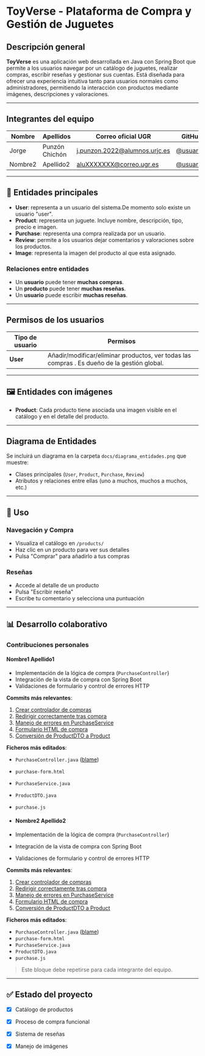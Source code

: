 # ToyVerse - Plataforma de Compra y Gestión de Juguetes

## Descripción general

**ToyVerse** es una aplicación web desarrollada en Java con Spring Boot que permite a los usuarios navegar por un catálogo de juguetes, realizar compras, escribir reseñas y gestionar sus cuentas. Está diseñada para ofrecer una experiencia intuitiva tanto para usuarios normales como administradores, permitiendo la interacción con productos mediante imágenes, descripciones y valoraciones.

---

## Integrantes del equipo

| Nombre           | Apellidos        | Correo oficial UGR                | GitHub                |
|------------------|------------------|-----------------------------------|------------------------|
| Jorge            | Punzón Chichón   | j.punzon.2022@alumnos.urjc.es     | [@usuario1](https://github.com/usuario1) |
| Nombre2          | Apellido2        | aluXXXXXXX@correo.ugr.es          | [@usuario2](https://github.com/usuario2) |



---

## 🧱 Entidades principales

- **User**: representa a un usuario del sistema.De momento solo existe un usuario "user".
- **Product**: representa un juguete. Incluye nombre, descripción, tipo, precio e imagen.
- **Purchase**: representa una compra realizada por un usuario.
- **Review**: permite a los usuarios dejar comentarios y valoraciones sobre los productos.
- **Image**: representa la imagen del producto al que esta asignado.


### Relaciones entre entidades

- Un **usuario** puede tener **muchas compras**.
- Un **producto** puede tener **muchas reseñas**.
- Un **usuario** puede escribir **muchas reseñas**.

---

## Permisos de los usuarios

| Tipo de usuario | Permisos |
|-----------------|----------|
| **User** | Añadir/modificar/eliminar productos, ver todas las compras . Es dueño de la gestión global. |

---

## 🖼️ Entidades con imágenes

- **Product**: Cada producto tiene asociada una imagen visible en el catálogo y en el detalle del producto.

---

## Diagrama de Entidades

Se incluirá un diagrama en la carpeta `docs/diagrama_entidades.png` que muestre:
- Clases principales (`User`, `Product`, `Purchase`, `Review`)
- Atributos y relaciones entre ellas (uno a muchos, muchos a muchos, etc.)

---



## 🧰 Uso

### Navegación y Compra

- Visualiza el catálogo en `/products/`
- Haz clic en un producto para ver sus detalles
- Pulsa "Comprar" para añadirlo a tus compras

### Reseñas

- Accede al detalle de un producto
- Pulsa "Escribir reseña"
- Escribe tu comentario y selecciona una puntuación

---
## 📊 Desarrollo colaborativo

### Contribuciones personales

#### Nombre1 Apellido1

- Implementación de la lógica de compra (`PurchaseController`)
- Integración de la vista de compra con Spring Boot
- Validaciones de formulario y control de errores HTTP

**Commits más relevantes**:

1. [Crear controlador de compras](https://github.com/usuario1/project-toyverse/commit/abc123)
2. [Redirigir correctamente tras compra](https://github.com/usuario1/project-toyverse/commit/def456)
3. [Manejo de errores en PurchaseService](https://github.com/usuario1/project-toyverse/commit/ghi789)
4. [Formulario HTML de compra](https://github.com/usuario1/project-toyverse/commit/jkl012)
5. [Conversión de ProductDTO a Product](https://github.com/usuario1/project-toyverse/commit/mno345)

**Ficheros más editados**:

- `PurchaseController.java` ([blame](https://github.com/usuario1/project-toyverse/blame/main/src/main/java/.../PurchaseController.java))
- `purchase-form.html`
- `PurchaseService.java`
- `ProductDTO.java`
- `purchase.js`

- #### Nombre2 Apellido2

- Implementación de la lógica de compra (`PurchaseController`)
- Integración de la vista de compra con Spring Boot
- Validaciones de formulario y control de errores HTTP

**Commits más relevantes**:

1. [Crear controlador de compras](https://github.com/usuario1/project-toyverse/commit/abc123)
2. [Redirigir correctamente tras compra](https://github.com/usuario1/project-toyverse/commit/def456)
3. [Manejo de errores en PurchaseService](https://github.com/usuario1/project-toyverse/commit/ghi789)
4. [Formulario HTML de compra](https://github.com/usuario1/project-toyverse/commit/jkl012)
5. [Conversión de ProductDTO a Product](https://github.com/usuario1/project-toyverse/commit/mno345)

**Ficheros más editados**:

- `PurchaseController.java` ([blame](https://github.com/usuario1/project-toyverse/blame/main/src/main/java/.../PurchaseController.java))
- `purchase-form.html`
- `PurchaseService.java`
- `ProductDTO.java`
- `purchase.js`

> Este bloque debe repetirse para cada integrante del equipo.

---

## ✅ Estado del proyecto

- [x] Catálogo de productos
- [x] Proceso de compra funcional
- [x] Sistema de reseñas
- [x] Manejo de imágenes


